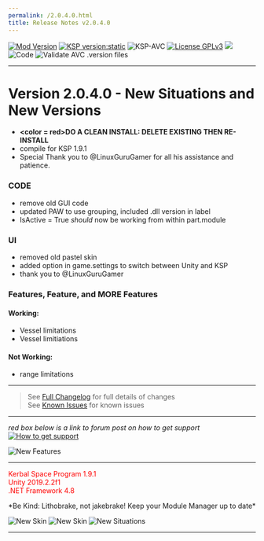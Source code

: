 ```yaml
---
permalink: /2.0.4.0.html
title: Release Notes v2.0.4.0
---
```


<!-- ReleaseLayout.md v1.1.2.0
SimpleLogistics! (SLOG!)
created: 11 Aug 2018
updated: 01 Feb 2020 -->
[![Mod Version][shield:mod:static]][MOD:forum] 
[![KSP version:static][shield:ksp]][KSP:website] ![KSP-AVC][shield:kspavc] [![License GPLv3][shield:license]][LINK:license] [![][LOGO:gplv3]][LINK:license]  
![Code][shield:code] ![Validate AVC .version files][shield:avcvalid]  
***  
# Version 2.0.4.0 - New Situations and New Versions
- <B><color = red>DO A CLEAN INSTALL: DELETE EXISTING THEN RE-INSTALL</color></b>
- compile for KSP 1.9.1
- Special Thank you to @LinuxGuruGamer for all his assistance and patience.
### CODE
- remove old GUI code
- updated PAW to use grouping, included .dll version in label
- IsActive = True *should* now be working from within part.module
### UI
- removed old pastel skin
- added option in game.settings to switch between Unity and KSP
- thank you to @LinuxGuruGamer
### Features, Feature, and MORE Features
#### Working:
- Vessel <Situations> limitations
- Vessel <Control> limitiations
#### Not Working:
- range limitations
***
> See [Full Changelog][MOD:changelog] for full details of changes  
> See [Known Issues][MOD:issues] for known issues   
***  
*red box below is a link to forum post on how to get support*  
[![How to get support][image:get-support]][thread:getsupport]

![][HERO:0]  
***
<p style="color: #FF0000;">Kerbal Space Program 1.9.1<br>
Unity 2019.2.2f1<br>
.NET Framework 4.8</p>
 *Be Kind: Lithobrake, not jakebrake! Keep your Module Manager up to date*

![][HERO:1] ![][HERO:2] ![][HERO:3] 
***
<!-- graphical links to downloads -->

[MOD:license]:      https://github.com/zer0Kerbal/SimpleLogistics/blob/master/LICENSE
[MOD:issues]:       https://github.com/zer0Kerbal/SimpleLogistics/issues
[MOD:known]:        https://github.com/zer0Kerbal/SimpleLogistics/wiki/Known-Issues
[MOD:forum]:        https://forum.kerbalspaceprogram.com/index.php?/topic/191045-*
[MOD:changelog]:    https://raw.githubusercontent.com/zer0Kerbal/SimpleLogistics/master/Changelog.cfg
[KSP:website]:      http://kerbalspaceprogram.com/

[shield:mod:static]: https://img.shields.io/badge/SimpleLogistics%20version-2.0.4.0-orange.svg?style=plastic
[shield:ksp:static]: https://img.shields.io/badge/KSP-1.9.1-blue.svg?style=plastic
[shield:mod:latest]: https://img.shields.io/github/v/release/zer0Kerbal/SimpleLogistics?include_prereleases?style=plastic
[shield:mod]: https://img.shields.io/endpoint?url=https://raw.githubusercontent.com/zer0Kerbal/SimpleLogistics/master/json/mod.json
[shield:ksp]: https://img.shields.io/endpoint?url=https://raw.githubusercontent.com/zer0Kerbal/SimpleLogistics/master/json/ksp.json
[shield:license]: https://img.shields.io/endpoint?url=https://raw.githubusercontent.com/zer0Kerbal/SimpleLogistics/master/json/license.json
[shield:code]: https://img.shields.io/endpoint?url=https://raw.githubusercontent.com/zer0Kerbal/SimpleLogistics/master/json/code.json  
[shield:kspavc]:     https://img.shields.io/badge/KSP-AVC--supported-brightgreen.svg?style=plastic
[shield:avcvalid]:    https://github.com/zer0Kerbal/SimpleLogistics/workflows/Validate%20AVC%20.version%20files/badge.svg  
  
[image:get-support]:    https://i.postimg.cc/vHP6zmrw/image.png

[LINK:license]: https://www.gnu.org/licenses/gpl-3.0-standalone.html "GPLv3"  
[thread:getsupport]: https://forum.kerbalspaceprogram.com/index.php?/topic/83212-*

<!--- license logo urls -->
[LOGO:gplv3]:   https://i.postimg.cc/90kCDs7K/gplv3-48x17.png

<!--- release graphic(s) -->
[HERO:0]: https://i.postimg.cc/GmZ77BYt/Settings2-0-4-0.png "New Features"
[HERO:1]: https://i.postimg.cc/nrRTvMpH/Skin-A2-0-4-0.png "New Skin"
[HERO:2]: https://i.postimg.cc/XNQ2M1FT/Skin-U2-0-4-0.png "New Skin"
[HERO:3]: https://i.postimg.cc/vBLmKmG5/Screen-Msg-New.png "New Situations"

<!--
GPLv2
zer0Kerbal
-->
